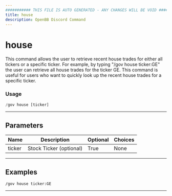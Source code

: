 ```yaml
---
########### THIS FILE IS AUTO GENERATED - ANY CHANGES WILL BE VOID ###########
title: house
description: OpenBB Discord Command
---
```


# house

This command allows the user to retrieve recent house trades for either all tickers or a specific ticker. For example, by typing "/gov house ticker:GE" the user can retrieve all house trades for the ticker GE. This command is useful for users who want to quickly look up the recent house trades for a specific ticker.

### Usage

```python wordwrap
/gov house [ticker]
```

---

## Parameters

| Name | Description | Optional | Choices |
| ---- | ----------- | -------- | ------- |
| ticker | Stock Ticker (optional) | True | None |


---

## Examples

```
/gov house ticker:GE
```

---
